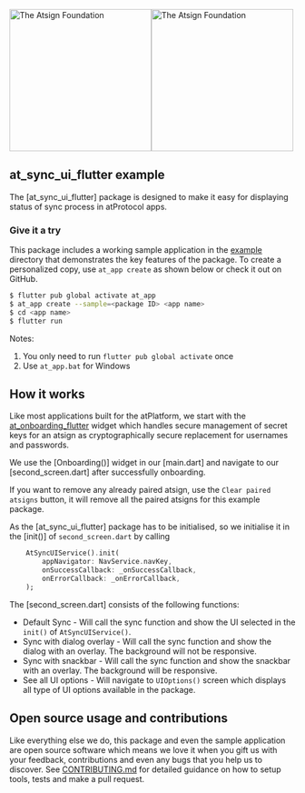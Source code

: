 <a href="https://atsign.com#gh-light-mode-only"><img width=250px src="https://atsign.com/wp-content/uploads/2022/05/atsign-logo-horizontal-color2022.svg#gh-light-mode-only" alt="The Atsign Foundation"></a><a href="https://atsign.com#gh-dark-mode-only"><img width=250px src="https://atsign.com/wp-content/uploads/2023/08/atsign-logo-horizontal-reverse2022-Color.svg#gh-dark-mode-only" alt="The Atsign Foundation"></a>

## at_sync_ui_flutter example
The [at_sync_ui_flutter] package is designed to make it easy for displaying status of sync process in atProtocol apps.

### Give it a try
This package includes a working sample application in the [example](https://github.com/atsign-foundation/at_widgets/tree/trunk/packages/at_sync_ui_flutter/example) directory that demonstrates the key features of the package. To create a personalized copy, use ```at_app create``` as shown below or check it out on GitHub.

```sh
$ flutter pub global activate at_app 
$ at_app create --sample=<package ID> <app name> 
$ cd <app name>
$ flutter run
```
Notes: 
1. You only need to run ```flutter pub global activate``` once
2. Use ```at_app.bat``` for Windows

## How it works

Like most applications built for the atPlatform, we start with the [at_onboarding_flutter](https://pub.dev/packages/at_onboarding_flutter) widget which handles secure management of secret keys for an atsign as cryptographically secure replacement for usernames and passwords.

We use the [Onboarding()] widget in our [main.dart] and navigate to our [second_screen.dart] after successfully onboarding.

If you want to remove any already paired atsign, use the `Clear paired atsigns` button, it will remove all the paired atsigns for this example package.

As the [at_sync_ui_flutter] package has to be initialised, so we initialise it in the [init()] of `second_screen.dart` by calling
```dart
    AtSyncUIService().init(
        appNavigator: NavService.navKey,
        onSuccessCallback: _onSuccessCallback,
        onErrorCallback: _onErrorCallback,
    );
```

The [second_screen.dart] consists of the following functions:
 - Default Sync - Will call the sync function and show the UI selected in the `init()` of `AtSyncUIService()`.
 - Sync with dialog overlay -  Will call the sync function and show the dialog with an overlay. The background will not be responsive.
 - Sync with snackbar - Will call the sync function and show the snackbar with an overlay. The background will be responsive.
 - See all UI options - Will navigate to `UIOptions()` screen which displays all type of UI options available in the package.

## Open source usage and contributions

Like everything else we do, this package and even the sample application are open source software which means we love it when you gift us with your feedback, contributions and even any bugs that you help us to discover. See [CONTRIBUTING.md](https://github.com/atsign-foundation/at_widgets/blob/trunk/CONTRIBUTING.md) for detailed guidance on how to setup tools, tests and make a pull request.
